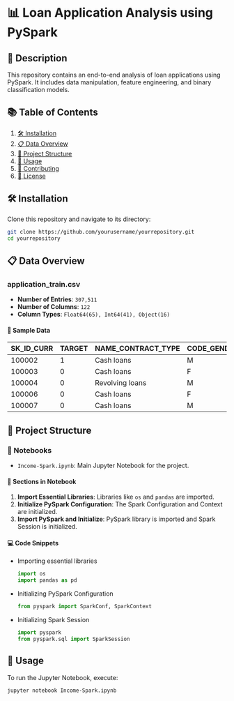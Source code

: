 # 📊 Loan Application Analysis using PySpark

## 📌 Description

This repository contains an end-to-end analysis of loan applications using PySpark. It includes data manipulation, feature engineering, and binary classification models. 

## 📚 Table of Contents

1. [🛠️ Installation](#installation)
2. [📋 Data Overview](#data-overview)
3. [📁 Project Structure](#project-structure)
4. [🔨 Usage](#usage)
5. [🤝 Contributing](#contributing)
6. [📜 License](#license)

## 🛠️ Installation

Clone this repository and navigate to its directory:

```bash
git clone https://github.com/yourusername/yourrepository.git
cd yourrepository
```

## 📋 Data Overview

### application_train.csv

- **Number of Entries**: `307,511`
- **Number of Columns**: `122`
- **Column Types**: `Float64(65), Int64(41), Object(16)`

#### 📄 Sample Data

| SK_ID_CURR | TARGET | NAME_CONTRACT_TYPE | CODE_GENDER | FLAG_OWN_CAR | ... |
|------------|--------|--------------------|-------------|--------------|-----|
| 100002     | 1      | Cash loans         | M           | N            | ... |
| 100003     | 0      | Cash loans         | F           | N            | ... |
| 100004     | 0      | Revolving loans    | M           | Y            | ... |
| 100006     | 0      | Cash loans         | F           | N            | ... |
| 100007     | 0      | Cash loans         | M           | N            | ... |

## 📁 Project Structure

### 📓 Notebooks

- `Income-Spark.ipynb`: Main Jupyter Notebook for the project.

#### 📝 Sections in Notebook

1. **Import Essential Libraries**: Libraries like `os` and `pandas` are imported.
2. **Initialize PySpark Configuration**: The Spark Configuration and Context are initialized.
3. **Import PySpark and Initialize**: PySpark library is imported and Spark Session is initialized.

#### 💻 Code Snippets

- Importing essential libraries
  ```python
  import os
  import pandas as pd
  ```

- Initializing PySpark Configuration
  ```python
  from pyspark import SparkConf, SparkContext
  ```

- Initializing Spark Session
  ```python
  import pyspark
  from pyspark.sql import SparkSession
  ```

## 🔨 Usage

To run the Jupyter Notebook, execute:

```bash
jupyter notebook Income-Spark.ipynb
```
